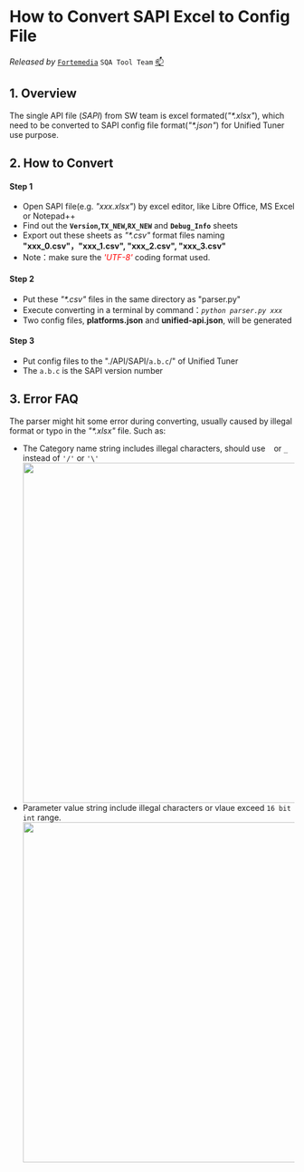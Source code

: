 # How to Convert  SAPI Excel to Config File

*Released by* [`Fortemedia`](https://www.fortemedia.com/ "Listen and sound better. Anywhere!") `SQA Tool Team` <a href="mailto:qiangp@fortemedia.com" title="Email the developer">📫</a>

## 1. Overview

The single API file (*SAPI*) from SW team is excel formated(*"\*.xlsx"*), which need to be converted to SAPI config file format(*"\*.json"*) for Unified Tuner use purpose.

## 2. How to Convert

#### Step 1

*   Open SAPI file(e.g. *"xxx.xlsx"*) by excel editor, like Libre Office, MS Excel or Notepad++
*   Find out the **`Version`,`TX_NEW`,`RX_NEW`** and **`Debug_Info`** sheets
*   Export out these sheets as *"\*.csv"* format files naming **"xxx\_0.csv"，"xxx\_1.csv", "xxx\_2.csv", "xxx\_3.csv"**
*   Note：make sure the <font color="Red">*'UTF-8'*</font> coding format used.

#### Step 2

*   Put these *"\*.csv"* files in the same directory as "parser.py"
*   Execute converting in a terminal by command：*`python parser.py xxx`*
*   Two config files, **platforms.json** and **unified-api.json**, will be generated

#### Step 3

*   Put config files to the "./API/SAPI/`a.b.c`/" of Unified Tuner
*   The `a.b.c` is the SAPI version number

## 3. Error FAQ

The parser might hit some error during converting, usually caused by illegal format or typo in the *"\*.xlsx"* file. Such as:

*   The Category name string includes illegal characters, should use ` ` or `_` instead of `'/'` or `'\'` <br><center class="half"><img src="https://note.youdao.com/yws/api/personal/file/WEB1f622eae9f38b4157c6280d3dd080fd4?method=download&shareKey=18bede8ef723efce8223084aea585493" width="600" /></center>
*   Parameter value string include illegal characters or vlaue exceed `16 bit int` range. <br><center class="half"><img src="https://note.youdao.com/yws/api/personal/file/WEB870e8a85c013bbb0596a5c7d9f54414f?method=download&shareKey=b1bd339724f0d9ed3dfa793c7516e6ea" width="600" /></center>